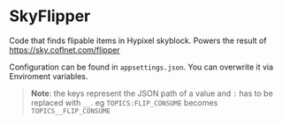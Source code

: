 # SkyFlipper
Code that finds flipable items in Hypixel skyblock.
Powers the result of https://sky.coflnet.com/flipper 
 

Configuration can be found in `appsettings.json`.
You can overwrite it via Enviroment variables. 

> **Note**: the keys represent the JSON path of a value and `:` has to be replaced with `__`. eg `TOPICS:FLIP_CONSUME` becomes `TOPICS__FLIP_CONSUME`
